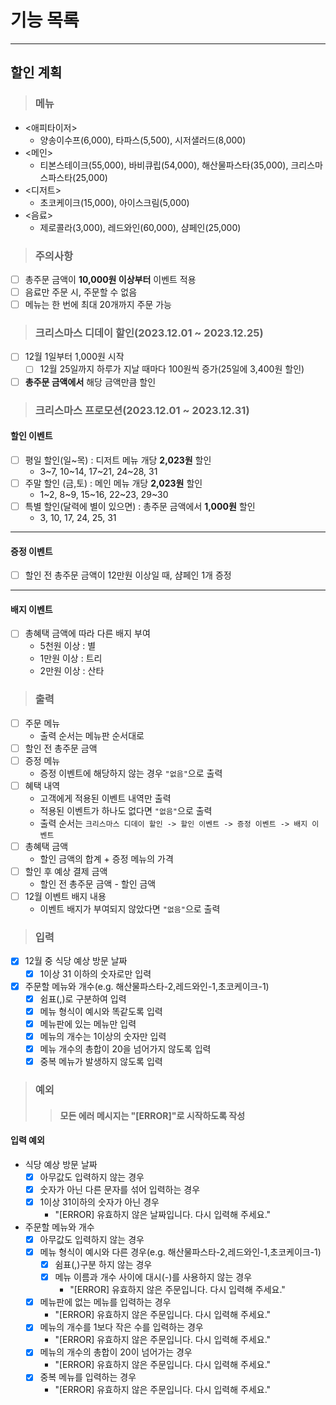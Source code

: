 # 기능 목록

---

## 할인 계획

> ### 메뉴
- <애피타이저>
    - 양송이수프(6,000), 타파스(5,500), 시저샐러드(8,000)
- <메인>
    - 티본스테이크(55,000), 바비큐립(54,000), 해산물파스타(35,000), 크리스마스파스타(25,000)
- <디저트>
    - 초코케이크(15,000), 아이스크림(5,000)
- <음료>
    - 제로콜라(3,000), 레드와인(60,000), 샴페인(25,000)

> ### 주의사항
- [ ] 총주문 금액이 **10,000원 이상부터** 이벤트 적용
- [ ] 음료만 주문 시, 주문할 수 없음
- [ ] 메뉴는 한 번에 최대 20개까지 주문 가능

> ### 크리스마스 디데이 할인(2023.12.01 ~ 2023.12.25)
- [ ] 12월 1일부터 1,000원 시작
    - [ ] 12월 25일까지 하루가 지날 때마다 100원씩 증가(25일에 3,400원 할인)
- [ ] **총주문 금액에서** 해당 금액만큼 할인

> ### 크리스마스 프로모션(2023.12.01 ~ 2023.12.31)

#### 할인 이벤트
- [ ] 평일 할인(일~목) : 디저트 메뉴 개당 **2,023원** 할인
    - 3~7, 10~14, 17~21, 24~28, 31
- [ ] 주말 할인 (금,토) : 메인 메뉴 개당 **2,023원** 할인
    - 1~2, 8~9, 15~16, 22~23, 29~30
- [ ] 특별 할인(달력에 별이 있으면) : 총주문 금액에서 **1,000원** 할인
    - 3, 10, 17, 24, 25, 31
---
#### 증정 이벤트
- [ ] 할인 전 총주문 금액이 12만원 이상일 때, 샴페인 1개 증정
---
#### 배지 이벤트
- [ ] 총혜택 금액에 따라 다른 배지 부여
    - 5천원 이상 : 별
    - 1만원 이상 : 트리
    - 2만원 이상 : 산타

> ### 출력
- [ ] 주문 메뉴
    - 출력 순서는 메뉴판 순서대로
- [ ] 할인 전 총주문 금액
- [ ] 증정 메뉴
    - 증정 이벤트에 해당하지 않는 경우 `"없음"`으로 출력
- [ ] 혜택 내역
    - 고객에게 적용된 이벤트 내역만 출력
    - 적용된 이벤트가 하나도 없다면 `"없음"`으로 출력
    - 출력 순서는 `크리스마스 디데이 할인 -> 할인 이벤트 -> 증정 이벤트 -> 배지 이벤트`
- [ ] 총혜택 금액
    - 할인 금액의 합계 + 증정 메뉴의 가격
- [ ] 할인 후 예상 결제 금액
    - 할인 전 총주문 금액 - 할인 금액
- [ ] 12월 이벤트 배지 내용
    - 이벤트 배지가 부여되지 않았다면 `"없음"`으로 출력

> ### 입력
- [x] 12월 중 식당 예상 방문 날짜
    - [x] 1이상 31 이하의 숫자로만 입력
- [x] 주문할 메뉴와 개수(e.g. 해산물파스타-2,레드와인-1,초코케이크-1)
    - [x] 쉼표(,)로 구분하여 입력
    - [x] 메뉴 형식이 예시와 똑같도록 입력
    - [x] 메뉴판에 있는 메뉴만 입력
    - [x] 메뉴의 개수는 1이상의 숫자만 입력
    - [x] 메뉴 개수의 총합이 20을 넘어가지 않도록 입력
    - [x] 중복 메뉴가 발생하지 않도록 입력
> ### 예외
>   > #### **모든 에러 메시지는 "[ERROR]"로 시작하도록 작성**
#### 입력 예외
- 식당 예상 방문 날짜
    - [x] 아무값도 입력하지 않는 경우
    - [x] 숫자가 아닌 다른 문자를 섞어 입력하는 경우
    - [x] 1이상 31이하의 숫자가 아닌 경우
        -  "[ERROR] 유효하지 않은 날짜입니다. 다시 입력해 주세요."
- 주문할 메뉴와 개수
    - [x] 아무값도 입력하지 않는 경우
    - [x] 메뉴 형식이 예시와 다른 경우(e.g. 해산물파스타-2,레드와인-1,초코케이크-1)
      - [x] 쉼표(,)구분 하지 않는 경우
      - [x] 메뉴 이름과 개수 사이에 대시(-)를 사용하지 않는 경우
        - "[ERROR] 유효하지 않은 주문입니다. 다시 입력해 주세요."
    - [x] 메뉴판에 없는 메뉴를 입력하는 경우
        - "[ERROR] 유효하지 않은 주문입니다. 다시 입력해 주세요."
    - [x] 메뉴의 개수를 1보다 작은 수를 입력하는 경우
        - "[ERROR] 유효하지 않은 주문입니다. 다시 입력해 주세요."
    - [x] 메뉴의 개수의 총합이 20이 넘어가는 경우
        - "[ERROR] 유효하지 않은 주문입니다. 다시 입력해 주세요."
    - [x] 중복 메뉴를 입력하는 경우
        - "[ERROR] 유효하지 않은 주문입니다. 다시 입력해 주세요."
